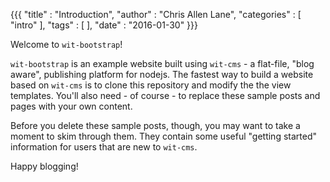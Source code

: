 {{{
"title"      : "Introduction",
"author"     : "Chris Allen Lane",
"categories" : [ "intro" ],
"tags"       : [ ],
"date"       : "2016-01-30"
}}}

Welcome to `wit-bootstrap`!

`wit-bootstrap` is an example website built using
`wit-cms` - a flat-file, "blog aware", publishing platform
for nodejs. The fastest way to build a website based on
`wit-cms` is to clone this repository and modify the
the view templates. You'll also need - of course - to
replace these sample posts and pages with your own
content.

Before you delete these sample posts, though, you may want to take a moment to
skim through them. They contain some useful "getting started" information for
users that are new to `wit-cms`.

Happy blogging!
